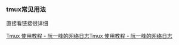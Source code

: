 ### tmux常见用法

直接看链接很详细

[Tmux 使用教程 - 阮一峰的网络日志](http://www.ruanyifeng.com/blog/2019/10/tmux.html)[Tmux 使用教程 - 阮一峰的网络日志](http://www.ruanyifeng.com/blog/2019/10/tmux.html)
